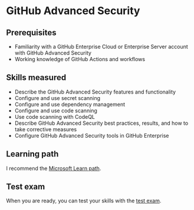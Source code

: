 # GitHub Advanced Security

## Prerequisites

- Familiarity with a GitHub Enterprise Cloud or Enterprise Server account with GitHub Advanced Security
- Working knowledge of GitHub Actions and workflows

## Skills measured

- Describe the GitHub Advanced Security features and functionality
- Configure and use secret scanning
- Configure and use dependency management
- Configure and use code scanning
- Use code scanning with CodeQL
- Describe GitHub Advanced Security best practices, results, and how to take corrective measures
- Configure GitHub Advanced Security tools in GitHub Enterprise

## Learning path

I recommend the [Microsoft Learn path](https://docs.microsoft.com/en-us/users/githubtraining/collections/rqymc6yw8q5rey).

## Test exam

When you are ready, you can test your skills with the [test exam](../exams/exam-github-advanced-security.md).
